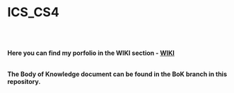 # ICS_CS4

<br>
<br>

**Here you can find my porfolio in the WIKI section - [WIKI](https://gitlab.com/dlalev/ics_cs4/-/wikis/Home)**
<br>
<br>

**The Body of Knowledge document can be found in the BoK branch in this repository.**
